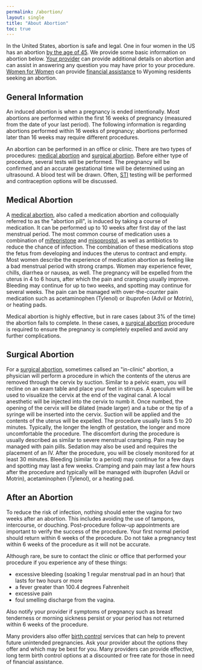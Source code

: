 ```yaml
---
permalink: /abortion/
layout: single
title: "About Abortion"
toc: true
---
```


In the United States, abortion is safe and legal. One in four women in
the US has an abortion [by the age of
45](https://www.guttmacher.org/fact-sheet/induced-abortion-united-states). We
provide some basic information on abortion below. [Your
provider](/providers) can provide additional details on abortion and
can assist in answering any question you may have prior to your
procedure. [Women for Women](/) can provide [financial
assistance](/financial) to Wyoming residents seeking an abortion.

## General Information

An induced abortion is when a pregnancy is ended intentionally. Most
abortions are performed within the first 16 weeks of pregnancy
(measured from the date of your last period). The following
information is regarding abortions performed within 16 weeks of
pregnancy; abortions performed later than 16 weeks may require
different procedures.

An abortion can be performed in an office or clinic. There are two
types of procedures: [medical abortion](#medical-abortion) and
[surgical abortion](#surgical-abortion). Before either type of
procedure, several tests will be performed. The pregnancy will be
confirmed and an accurate gestational time will be determined using an
ultrasound. A blood test will be drawn. Often,
[STI](https://www.plannedparenthood.org/learn/stds-hiv-safer-sex)
testing will be performed and contraception options will be discussed.

## Medical Abortion

A [medical
abortion](https://www.plannedparenthood.org/learn/abortion/the-abortion-pill),
also called a medication abortion and colloquially referred to as the
"abortion pill", is induced by taking a course of medication. It can
be performed up to 10 weeks after first day of the last menstrual
period. The most common course of medication uses a combination of
[mifepristone](https://medlineplus.gov/druginfo/meds/a600042.html) and
[misoprostol](https://medlineplus.gov/druginfo/meds/a689009.html), as
well as antibiotics to reduce the chance of infection. The combination
of these medications stop the fetus from developing and induces the
uterus to contract and empty. Most women describe the experience of
medication abortion as feeling like a bad menstrual period with strong
cramps. Women may experience fever, chills, diarrhea or nausea, as
well. The pregnancy will be expelled from the uterus in 4 to 6 hours,
after which the pain and cramping usually improve. Bleeding may
continue for up to two weeks, and spotting may continue for several
weeks. The pain can be managed with over-the-counter pain medication
such as acetaminophen (Tylenol) or ibuprofen (Advil or Motrin), or
heating pads.

Medical abortion is highly effective, but in rare cases (about 3% of
the time) the abortion fails to complete. In these cases, a [surgical
abortion](#surgical-abortion) procedure is required to ensure the
pregnancy is completely expelled and avoid any further complications.

## Surgical Abortion

For a [surgical
abortion](https://www.plannedparenthood.org/learn/abortion/in-clinic-abortion-procedures),
sometimes callsed an "in-clinic" abortion, a physician will perform a
procedure in which the contents of the uterus are removed through the
cervix by suction. Similar to a pelvic exam, you will recline on an
exam table and place your feet in stirrups. A speculum will be used to
visualize the cervix at the end of the vaginal canal. A local
anesthetic will be injected into the cervix to numb it. Once numbed,
the opening of the cervix will be dilated (made larger) and a tube or
the tip of a syringe will be inserted into the cervix. Suction will be
applied and the contents of the uterus will be expelled. The procedure
usually lasts 5 to 20 minutes. Typically, the longer the length of
gestation, the longer and more uncomfortable the procedure. The
discomfort during the procedure is usually described as similar to
severe menstrual cramping. Pain may be managed with pain
pills. Sedation may also be used and requires the placement of an
IV. After the procedure, you will be closely monitored for at least 30
minutes. Bleeding (similar to a period) may continue for a few days
and spotting may last a few weeks. Cramping and pain may last a few
hours after the procedure and typically will be managed with ibuprofen
(Advil or Motrin), acetaminophen (Tylenol), or a heating pad.

## After an Abortion

To reduce the risk of infection, nothing should enter the vagina for
two weeks after an abortion. This includes avoiding the use of
tampons, intercourse, or douching. Post-procedure follow-up
appointments are important to verify the success of the
procedure. Your first normal period should return within 6 weeks of
the procedure. Do not take a pregnancy test within 6 weeks of the
procedure as it will not be accurate.

Although rare, be sure to contact the clinic or office that performed
your procedure if you experience any of these things:

* excessive bleeding (soaking 1 regular menstrual pad in an
  hour) that lasts for two hours or more
* a fever greater than 100.4 degrees Fahrenheit
* excessive pain
* foul smelling discharge from the vagina.

Also notify your provider if symptoms of pregnancy such as breast
tenderness or morning sickness persist or your period has not returned
within 6 weeks of the procedure.

Many providers also offer [birth
control](https://www.plannedparenthood.org/learn/birth-control)
services that can help to prevent future unintended pregnancies. Ask
your provider about the options they offer and which may be best for
you. Many providers can provide effective, long term birth control
options at a discounted or free rate for those in need of financial
assistance.
